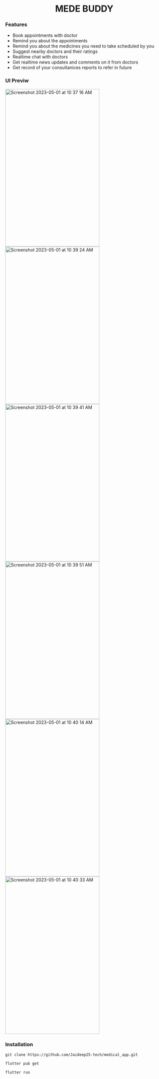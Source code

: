<h1 align="center">MEDE BUDDY </h1>

<h3> Features </h3>
<ul>
  <li>Book appointments with doctor</li>
  <li>Remind you about the appointments </li>
  <li>Remind you about the medicines you need to take scheduled by you</li>
  <li>Suggest nearby doctors and their ratings</li>
  <li>Realtime chat with doctors</li>
  <li>Get realtime news updates and comments on it from doctors</li>
  <li>Get record of your consultanices reports to refer in future</li>
</ul>


<h3> UI Previw </h3>
<img width="300" height="500" alt="Screenshot 2023-05-01 at 10 37 16 AM" src="https://user-images.githubusercontent.com/79747022/235436184-f161f27a-d6e5-47d7-b9c6-74bd47c2c6df.png"> 
<img width="300" height="500" alt="Screenshot 2023-05-01 at 10 39 24 AM" src="https://user-images.githubusercontent.com/79747022/235436201-8683b088-6bf1-49d6-b4cc-abe8f7fa2e7a.png">
<img width="300" height="500" alt="Screenshot 2023-05-01 at 10 39 41 AM" src="https://user-images.githubusercontent.com/79747022/235436208-227fe208-5b66-427a-a405-7fdfa08b375b.png">
<img width="300" height="500" alt="Screenshot 2023-05-01 at 10 39 51 AM" src="https://user-images.githubusercontent.com/79747022/235436216-f2d82847-c576-4c4c-a31f-2b43c86406a9.png">
<img width="300" height="500" alt="Screenshot 2023-05-01 at 10 40 14 AM" src="https://user-images.githubusercontent.com/79747022/235436224-6a3eb5b8-4423-472c-86aa-e10f7fc37a8a.png">
<img width="300" height="500" alt="Screenshot 2023-05-01 at 10 40 33 AM" src="https://user-images.githubusercontent.com/79747022/235436248-4643b76f-8171-493e-8ef0-51e159e35ed8.png">

### Installation
```
git clone https://github.com/Jaideep25-tech/medical_app.git

flutter pub get

flutter run
```


